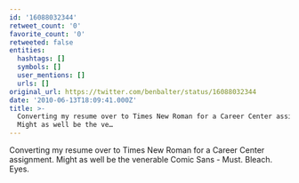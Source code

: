 ```yaml
---
id: '16088032344'
retweet_count: '0'
favorite_count: '0'
retweeted: false
entities:
  hashtags: []
  symbols: []
  user_mentions: []
  urls: []
original_url: https://twitter.com/benbalter/status/16088032344
date: '2010-06-13T18:09:41.000Z'
title: >-
  Converting my resume over to Times New Roman for a Career Center assignment.
  Might as well be the ve…
---
```


Converting my resume over to Times New Roman for a Career Center assignment. Might as well be the venerable Comic Sans - Must. Bleach. Eyes.